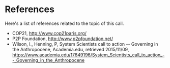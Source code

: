 # References

Here's a list of references related to the topic of this call.

- COP21, http://www.cop21paris.org/
- P2P Foundation, http://www.p2pfoundation.net/
- Wilson, I., Henning, P, System Scientists call to action -- Governing in the Anthropocene, Academia.edu, retrieved 2015/11/09, https://www.academia.edu/17649196/System_Scientists_call_to_action_--_Governing_in_the_Anthropocene

